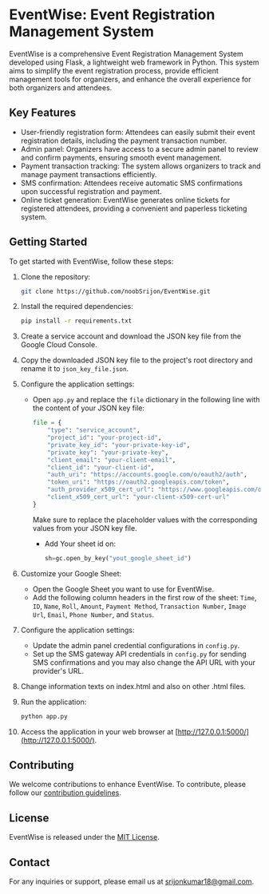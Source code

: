 # EventWise: Event Registration Management System

EventWise is a comprehensive Event Registration Management System developed using Flask, a lightweight web framework in Python. This system aims to simplify the event registration process, provide efficient management tools for organizers, and enhance the overall experience for both organizers and attendees.

## Key Features

- User-friendly registration form: Attendees can easily submit their event registration details, including the payment transaction number.
- Admin panel: Organizers have access to a secure admin panel to review and confirm payments, ensuring smooth event management.
- Payment transaction tracking: The system allows organizers to track and manage payment transactions efficiently.
- SMS confirmation: Attendees receive automatic SMS confirmations upon successful registration and payment.
- Online ticket generation: EventWise generates online tickets for registered attendees, providing a convenient and paperless ticketing system.

## Getting Started

To get started with EventWise, follow these steps:

1. Clone the repository:

   ```bash
   git clone https://github.com/noobSrijon/EventWise.git
   ```

2. Install the required dependencies:

   ```bash
   pip install -r requirements.txt
   ```

3. Create a service account and download the JSON key file from the Google Cloud Console.

4. Copy the downloaded JSON key file to the project's root directory and rename it to `json_key_file.json`.

5. Configure the application settings:

   - Open `app.py` and replace the `file` dictionary in the following line with the content of your JSON key file:

     ```python
     file = {
         "type": "service_account",
         "project_id": "your-project-id",
         "private_key_id": "your-private-key-id",
         "private_key": "your-private-key",
         "client_email": "your-client-email",
         "client_id": "your-client-id",
         "auth_uri": "https://accounts.google.com/o/oauth2/auth",
         "token_uri": "https://oauth2.googleapis.com/token",
         "auth_provider_x509_cert_url": "https://www.googleapis.com/oauth2/v1/certs",
         "client_x509_cert_url": "your-client-x509-cert-url"
     }
     ```

     Make sure to replace the placeholder values with the corresponding values from your JSON key file.
     - Add Your sheet id on:
       ```python
       sh=gc.open_by_key("yout_google_sheet_id")
       ```

6. Customize your Google Sheet:

   - Open the Google Sheet you want to use for EventWise.
   - Add the following column headers in the first row of the sheet: `Time`, `ID`, `Name`, `Roll`, `Amount`, `Payment Method`, `Transaction Number`, `Image Url`, `Email`, `Phone Number`, and `Status`.
 
 7. Configure the application settings:
    - Update the admin panel credential configurations in `config.py`.
    - Set up the SMS gateway API credentials in `config.py` for sending SMS confirmations and you may also change the API URL with your provider's URL.

8. Change information texts on index.html and also on other .html files.
9. Run the application:

   ```bash
   python app.py
   ```

10. Access the application in your web browser at [http://127.0.0.1:5000/](http://127.0.0.1:5000/).

## Contributing

We welcome contributions to enhance EventWise. To contribute, please follow our [contribution guidelines](CONTRIBUTING.md).

## License

EventWise is released under the [MIT License](LICENSE).

## Contact

For any inquiries or support, please email us at srijonkumar18@gmail.com.
